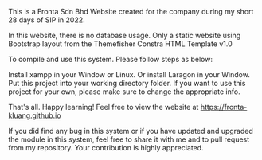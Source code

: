 This is a Fronta Sdn Bhd Website created for the company during my short 28 days of SIP in 2022.

In this website, there is no database usage. Only a static website using Bootstrap layout from the Themefisher Constra HTML Template v1.0

To compile and use this system. Please follow steps as below:

Install xampp in your Window or Linux. Or install Laragon in your Window. Put this project into your working directory folder. If you want to use this project for your own, please make sure to change the appropriate info.

That's all. Happy learning! Feel free to view the website at https://fronta-kluang.github.io

If you did find any bug in this system or if you have updated and upgraded the module in this system, feel free to share it with me and to pull request from my repository. Your contribution is highly appreciated.
